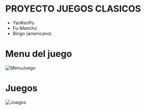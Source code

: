 # PROYECTO JUEGOS CLASICOS

- YanKenPo
- Fu-Manchú
- Bingo (americano)

# Menu del juego
![MenuJuego](https://github.com/AngeloLaMadrid/ProyectosJAVA_2doSemestre/assets/101282128/b13a34b9-502f-49da-a70a-39b90fd08f48)
# Juegos
![Juegos](https://github.com/AngeloLaMadrid/ProyectosJAVA_2doSemestre/assets/101282128/344b2da7-d347-414f-928b-d9a4b9e263f4)
